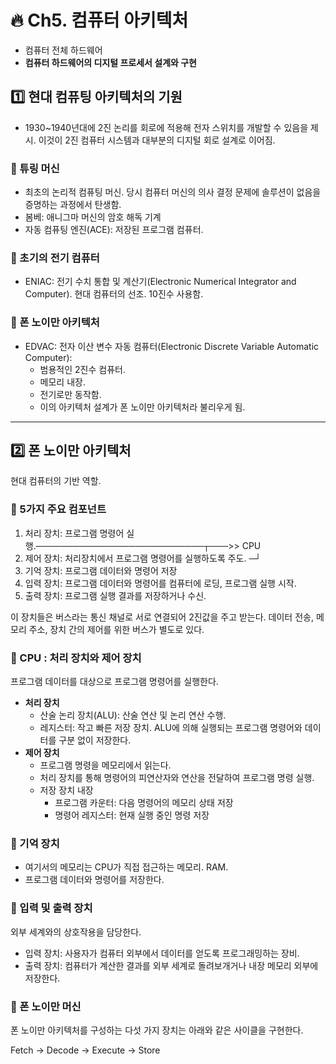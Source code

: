 # :fire: Ch5. 컴퓨터 아키텍처

- 컴퓨터 전체 하드웨어
- **컴퓨터 하드웨어의 디지털 프로세서 설계와 구현**

## :one: 현대 컴퓨팅 아키텍처의 기원

- 1930~1940년대에 2진 논리를 회로에 적용해 전자 스위치를 개발할 수 있음을 제시. 이것이 2진 컴퓨터 시스템과 대부분의 디지털 회로 설계로 이어짐.
### 📝 튜링 머신

- 최초의 논리적 컴퓨팅 머신. 당시 컴퓨터 머신의 의사 결정 문제에 솔루션이 없음을 증명하는 과정에서 탄생함.
- 봄베: 애니그마 머신의 암호 해독 기계
- 자동 컴퓨팅 엔진(ACE): 저장된 프로그램 컴퓨터.

### 📝 초기의 전기 컴퓨터

- ENIAC: 전기 수치 통합 및 계산기(Electronic Numerical Integrator and Computer). 현대 컴퓨터의 선조. 10진수 사용함.

### 📝 폰 노이만 아키텍처

- EDVAC: 전자 이산 변수 자동 컴퓨터(Electronic Discrete Variable Automatic Computer): 
  - 범용적인 2진수 컴퓨터.
  - 메모리 내장.
  - 전기로만 동작함.
  - 이의 아키텍처 설계가 폰 노이만 아키텍처라 불리우게 됨.

---

## :two: 폰 노이만 아키텍처

현대 컴퓨터의 기반 역할.

### 📝 5가지 주요 컴포넌트

1. 처리 장치: 프로그램 명령어 실행.───────────────────────────┬───>>  CPU
2. 제어 장치: 처리장치에서 프로그램 명령어를 실행하도록 주도.  ─┘
3. 기억 장치: 프로그램 데이터와 명령어 저장
4. 입력 장치: 프로그램 데이터와 명령어를 컴퓨터에 로딩, 프로그램 실행 시작.
5. 출력 장치: 프로그램 실행 결과를 저장하거나 수신.

이 장치들은 버스라는 통신 채널로 서로 연결되어 2진값을 주고 받는다. 데이터 전송, 메모리 주소, 장치 간의 제어를 위한 버스가 별도로 있다.

### 📝 CPU : 처리 장치와 제어 장치

프로그램 데이터를 대상으로 프로그램 명령어를 실행한다.

- **처리 장치**
  - 산술 논리 장치(ALU): 산술 연산 및 논리 연산 수행.
  - 레지스터: 작고 빠른 저장 장치. ALU에 의해 실행되는 프로그램 명령어와 데이터를 구분 없이 저장한다.
- **제어 장치**
  - 프로그램 명령을 메모리에서 읽는다. 
  - 처리 장치를 통해 명령어의 피연산자와 연산을 전달하여 프로그램 명령 실행.
  - 저장 장치 내장
    - 프로그램 카운터: 다음 명령어의 메모리 상태 저장
    - 명령어 레지스터: 현재 실행 중인 명령 저장

### 📝 기억 장치

- 여기서의 메모리는 CPU가 직접 접근하는 메모리. RAM.
- 프로그램 데이터와 명령어를 저장한다.

### 📝 입력 및 출력 장치

외부 세계와의 상호작용을 담당한다.

- 입력 장치: 사용자가 컴퓨터 외부에서 데이터를 얻도록 프로그래밍하는 장비.
- 출력 장치: 컴퓨터가 계산한 결과를 외부 세계로 돌려보개거나 내장 메모리 외부에 저장한다.

### 📝 폰 노이만 머신

폰 노이만 아키텍처를 구성하는 다섯 가지 장치는 아래와 같은 사이클을 구현한다.

Fetch → Decode → Execute → Store
